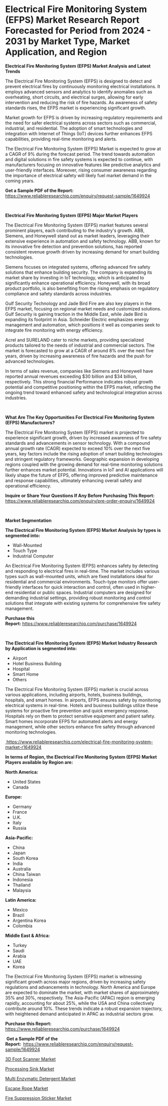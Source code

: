 <p><h1>Electrical Fire Monitoring System (EFPS) Market Research Report Forecasted for Period from 2024 -  2031 by Market Type, Market Application, and Region</h1></p><p><strong>Electrical Fire Monitoring System (EFPS) Market Analysis and Latest Trends</strong></p>
<p><p>The Electrical Fire Monitoring System (EFPS) is designed to detect and prevent electrical fires by continuously monitoring electrical installations. It employs advanced sensors and analytics to identify anomalies such as overheating, short circuits, and electrical surges, allowing for early intervention and reducing the risk of fire hazards. As awareness of safety standards rises, the EFPS market is experiencing significant growth.</p><p>Market growth for EFPS is driven by increasing regulatory requirements and the need for safer electrical systems across sectors such as commercial, industrial, and residential. The adoption of smart technologies and integration with Internet of Things (IoT) devices further enhances EFPS capabilities, providing real-time monitoring and alerts.</p><p>The Electrical Fire Monitoring System (EFPS) Market is expected to grow at a CAGR of 9% during the forecast period. The trend towards automation and digital solutions in fire safety systems is expected to continue, with manufacturers focusing on innovative features like predictive analytics and user-friendly interfaces. Moreover, rising consumer awareness regarding the importance of electrical safety will likely fuel market demand in the coming years.</p></p>
<p><strong>Get a Sample PDF of the Report:&nbsp;</strong> <a href="https://www.reliableresearchiq.com/enquiry/request-sample/1649924?utm_campaign=1102&utm_medium=2&utm_source=Github&utm_content=ia&utm_term=26092024&utm_id=electrical-fire-monitoring-system-efps">https://www.reliableresearchiq.com/enquiry/request-sample/1649924</a></p>
<p>&nbsp;</p>
<p><strong>Electrical Fire Monitoring System (EFPS) Major Market Players</strong></p>
<p><p>The Electrical Fire Monitoring System (EFPS) market features several prominent players, each contributing to the industry's growth. ABB, Siemens, and Honeywell stand out as market leaders, leveraging their extensive experience in automation and safety technology. ABB, known for its innovative fire detection and prevention solutions, has reported consistent revenue growth driven by increasing demand for smart building technologies.</p><p>Siemens focuses on integrated systems, offering advanced fire safety solutions that enhance building security. The company is expanding its market share by investing in IoT technology, which is anticipated to significantly enhance operational efficiency. Honeywell, with its broad product portfolio, is also benefiting from the rising emphasis on regulatory compliance and safety standards across industries.</p><p>Gulf Security Technology and Jade Bird Fire are also key players in the EFPS market, focusing on regional market needs and customized solutions. Gulf Security is gaining traction in the Middle East, while Jade Bird is expanding its footprint in Asia. Schneider Electric emphasizes energy management and automation, which positions it well as companies seek to integrate fire monitoring with energy efficiency.</p><p>Acrel and SURELAND cater to niche markets, providing specialized products tailored to the needs of industrial and commercial sectors. The market is forecasted to grow at a CAGR of around 8% over the next five years, driven by increasing awareness of fire hazards and the push for advanced technologies.</p><p>In terms of sales revenue, companies like Siemens and Honeywell have reported annual revenues exceeding $30 billion and $34 billion, respectively. This strong financial Performance indicates robust growth potential and competitive positioning within the EFPS market, reflecting the ongoing trend toward enhanced safety and technological integration across industries.</p></p>
<p>&nbsp;</p>
<p><strong>What Are The Key Opportunities For Electrical Fire Monitoring System (EFPS) Manufacturers?</strong></p>
<p><p>The Electrical Fire Monitoring System (EFPS) market is projected to experience significant growth, driven by increased awareness of fire safety standards and advancements in sensor technology. With a compound annual growth rate (CAGR) expected to exceed 10% over the next five years, key factors include the rising adoption of smart building technologies and stringent regulatory frameworks. Geographic expansion in developing regions coupled with the growing demand for real-time monitoring solutions further enhances market potential. Innovations in IoT and AI applications will likely shape the future of EFPS, offering improved predictive maintenance and response capabilities, ultimately enhancing overall safety and operational efficiency.</p></p>
<p><strong>Inquire or Share Your Questions If Any Before Purchasing This Report:</strong> <a href="https://www.reliableresearchiq.com/enquiry/pre-order-enquiry/1649924?utm_campaign=1102&utm_medium=2&utm_source=Github&utm_content=ia&utm_term=26092024&utm_id=electrical-fire-monitoring-system-efps">https://www.reliableresearchiq.com/enquiry/pre-order-enquiry/1649924</a></p>
<p>&nbsp;</p>
<p><strong>Market Segmentation</strong></p>
<p><strong>The Electrical Fire Monitoring System (EFPS) Market Analysis by types is segmented into:</strong></p>
<p><ul><li>Wall-Mounted</li><li>Touch Type</li><li>Industrial Computer</li></ul></p>
<p><p>An Electrical Fire Monitoring System (EFPS) enhances safety by detecting and responding to electrical fires in real-time. The market includes various types such as wall-mounted units, which are fixed installations ideal for residential and commercial environments. Touch-type monitors offer user-friendly interfaces for quick interaction and control, often used in higher-end residential or public spaces. Industrial computers are designed for demanding industrial settings, providing robust monitoring and control solutions that integrate with existing systems for comprehensive fire safety management.</p></p>
<p><strong>Purchase this Report:&nbsp;</strong><a href="https://www.reliableresearchiq.com/purchase/1649924?utm_campaign=1102&utm_medium=2&utm_source=Github&utm_content=ia&utm_term=26092024&utm_id=electrical-fire-monitoring-system-efps">https://www.reliableresearchiq.com/purchase/1649924</a></p>
<p>&nbsp;</p>
<p><strong>The Electrical Fire Monitoring System (EFPS) Market Industry Research by Application is segmented into:</strong></p>
<p><ul><li>Airport</li><li>Hotel Business Building</li><li>Hospital</li><li>Smart Home</li><li>Others</li></ul></p>
<p><p>The Electrical Fire Monitoring System (EFPS) market is crucial across various applications, including airports, hotels, business buildings, hospitals, and smart homes. In airports, EFPS ensures safety by monitoring electrical systems in real-time. Hotels and business buildings utilize these systems for proactive fire prevention and quick emergency response. Hospitals rely on them to protect sensitive equipment and patient safety. Smart homes incorporate EFPS for automated alerts and energy management, while other sectors enhance fire safety through advanced monitoring technologies.</p></p>
<p><a href="https://www.reliableresearchiq.com/electrical-fire-monitoring-system-market-r1649924?utm_campaign=1102&utm_medium=2&utm_source=Github&utm_content=ia&utm_term=26092024&utm_id=electrical-fire-monitoring-system-efps">&nbsp;https://www.reliableresearchiq.com/electrical-fire-monitoring-system-market-r1649924</a></p>
<p><strong>In terms of Region, the Electrical Fire Monitoring System (EFPS) Market Players available by Region are:</strong></p>
<p>
    <p> <strong> North America: </strong>
        <ul>
            <li>United States</li>
            <li>Canada</li>
        </ul>
        </p> 
    <p> <strong> Europe: </strong>
        <ul>
            <li>Germany</li>
            <li>France</li>
            <li>U.K.</li>
            <li>Italy</li>
            <li>Russia</li>
        </ul>
        </p> 
    <p> <strong> Asia-Pacific: </strong>
        <ul>
            <li>China</li>
            <li>Japan</li>
            <li>South Korea</li>
            <li>India</li>
            <li>Australia</li>
            <li>China Taiwan</li>
            <li>Indonesia</li>
            <li>Thailand</li>
            <li>Malaysia</li>
        </ul>
        </p> 
    <p> <strong> Latin America: </strong>
        <ul>
            <li>Mexico</li>
            <li>Brazil</li>
            <li>Argentina Korea</li>
            <li>Colombia</li>
        </ul>
        </p> 
    <p> <strong> Middle East & Africa: </strong>
        <ul>
            <li>Turkey</li>
            <li>Saudi</li>
            <li>Arabia</li>
            <li>UAE</li>
            <li>Korea</li>
        </ul>
    </p>
    </p>
<p><p>The Electrical Fire Monitoring System (EFPS) market is witnessing significant growth across major regions, driven by increasing safety regulations and advancements in technology. North America and Europe are expected to dominate the market, with market shares of approximately 35% and 30%, respectively. The Asia-Pacific (APAC) region is emerging rapidly, accounting for about 25%, while the USA and China collectively contribute around 10%. These trends indicate a robust expansion trajectory, with heightened demand anticipated in APAC as industrial sectors grow.</p></p>
<p><strong>Purchase this Report: </strong><a href="https://www.reliableresearchiq.com/purchase/1649924?utm_campaign=1102&utm_medium=2&utm_source=Github&utm_content=ia&utm_term=26092024&utm_id=electrical-fire-monitoring-system-efps">https://www.reliableresearchiq.com/purchase/1649924</a></p>
<p>&nbsp;<strong>Get a Sample PDF of the Report:&nbsp;&nbsp;</strong><a href="https://www.reliableresearchiq.com/enquiry/request-sample/1649924?utm_campaign=1102&utm_medium=2&utm_source=Github&utm_content=ia&utm_term=26092024&utm_id=electrical-fire-monitoring-system-efps">https://www.reliableresearchiq.com/enquiry/request-sample/1649924</a></p>
<p><strong></strong></p>
<p><p><a href="https://www.linkedin.com/pulse/3d-foot-scanner-market-strategic-insights-product-evolution-og6ce?trackingId=Zz8L0cWzRlGcJZO6tl7Swg%3D%3D&utm_campaign=1102&utm_medium=2&utm_source=Github&utm_content=ia&utm_term=26092024&utm_id=electrical-fire-monitoring-system-efps">3D Foot Scanner Market</a></p><p><a href="https://www.linkedin.com/pulse/strategic-market-insights-navigating-global-processing-sink-3428e?trackingId=wK%2B%2BvTraQ7GZhCaz9BwsnA%3D%3D&utm_campaign=1102&utm_medium=2&utm_source=Github&utm_content=ia&utm_term=26092024&utm_id=electrical-fire-monitoring-system-efps">Processing Sink Market</a></p><p><a href="https://www.linkedin.com/pulse/global-multi-enzymatic-detergent-market-analysis-trends-forecasts-ywtic?trackingId=HtJqpZkJQpi%2FdjGLVOvbVA%3D%3D&utm_campaign=1102&utm_medium=2&utm_source=Github&utm_content=ia&utm_term=26092024&utm_id=electrical-fire-monitoring-system-efps">Multi Enzymatic Detergent Market</a></p><p><a href="https://issuu.com/reportprime-2/docs/escape-rope-market-size-2030.pptx_ce609e438887a5?utm_campaign=1102&utm_medium=2&utm_source=Github&utm_content=ia&utm_term=26092024&utm_id=electrical-fire-monitoring-system-efps">Escape Rope Market</a></p><p><a href="https://issuu.com/reportprime-2/docs/fire-suppression-sticker-market-siz_8024124b3d5ad7?utm_campaign=1102&utm_medium=2&utm_source=Github&utm_content=ia&utm_term=26092024&utm_id=electrical-fire-monitoring-system-efps">Fire Suppression Sticker Market</a></p></p>
